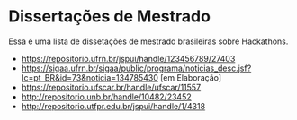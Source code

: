 # Dissertações de Mestrado
Essa é uma lista de dissetações de mestrado brasileiras sobre Hackathons.

- https://repositorio.ufrn.br/jspui/handle/123456789/27403
- https://sigaa.ufrn.br/sigaa/public/programa/noticias_desc.jsf?lc=pt_BR&id=73&noticia=134785430 [em Elaboração]
- https://repositorio.ufscar.br/handle/ufscar/11557
- http://repositorio.unb.br/handle/10482/23452
- http://repositorio.utfpr.edu.br/jspui/handle/1/4318
